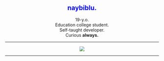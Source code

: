 <h2 align="center" style="color:blue;">
  naybiblu.
</h2>
<p align="center">
  19-y.o.<br>
  Education college student.<br>
  Self-taught developer.<br>
  Curious <strong>always<strong>.
</p>
<hr>
<p align="center">
  <!-- js -->
  <img 
   src="https://img.shields.io/badge/JavaScript-323330?style=for-the-badge&logo=javascript&logoColor=F7DF1E"/>

</p>
<hr>
